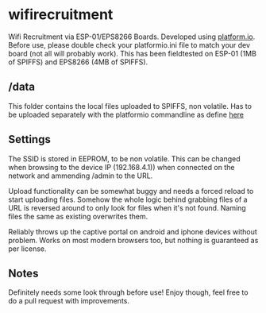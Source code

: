 # wifirecruitment
Wifi Recruitment via ESP-01/EPS8266 Boards.
Developed using [platform.io](https://platformio.org/). Before use, please double check your platformio.ini file to match your dev board (not all will probably work). This has been fieldtested on ESP-01 (1MB of SPIFFS) and EPS8266 (4MB of SPIFFS).

## /data
This folder contains the local files uploaded to SPIFFS, non volatile. Has to be uploaded separately with the platformio commandline as define [here](https://docs.platformio.org/en/latest/platforms/espressif8266.html#uploading-files-to-file-system-spiffs)

## Settings
The SSID is stored in EEPROM, to be non volatile. This can be changed when browsing to the device IP (192.168.4.1)) when connected on the network and ammending /admin to the URL.

Upload functionality can be somewhat buggy and needs a forced reload to start uploading files. Somehow the whole logic behind grabbing files of a URL is reversed around to only look for files when it's not found. Naming files the same as existing overwrites them.

Reliably throws up the captive portal on android and iphone devices without problem. Works on most modern browsers too, but nothing is guaranteed as per license.

## Notes
Definitely needs some look through before use! Enjoy though, feel free to do a pull request with improvements.

